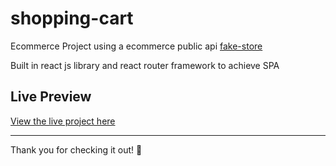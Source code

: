 # shopping-cart

Ecommerce Project using a ecommerce public api [fake-store](https://fakestoreapi.com/) <br>

Built in react js library and react router framework to achieve SPA

## Live Preview

[View the live project here](https://shopping-cart-nine-pied.vercel.app/)

---

Thank you for checking it out! 🎉
